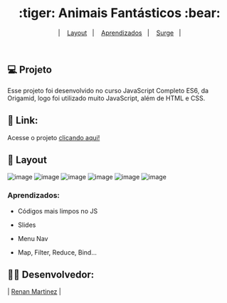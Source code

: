 <h1 align="center">
  :tiger: Animais Fantásticos :bear:
</h1>

<p align="center">
  &nbsp;&nbsp;&nbsp;|&nbsp;&nbsp;&nbsp;
  <a href="#-layout">Layout</a>&nbsp;&nbsp;&nbsp;|&nbsp;&nbsp;&nbsp;
  <a href="#aprendizados">Aprendizados</a>&nbsp;&nbsp;&nbsp;|&nbsp;&nbsp;&nbsp;
  <a href="#Link">Surge</a>&nbsp;&nbsp;&nbsp;|&nbsp;&nbsp;&nbsp;
</p>

<br>

## 💻 Projeto

Esse projeto foi desenvolvido no curso JavaScript Completo ES6, da Origamid, logo foi utilizado muito JavaScript, além de HTML e CSS.

## 🔗 Link: 

Acesse o projeto [clicando aqui!](http://renan-animais-fantasticos.surge.sh/)

## 🎨 Layout

![image](https://user-images.githubusercontent.com/69327864/174492033-e6e6463f-74f0-4ee9-8525-ff536cb4ec61.png)
![image](https://user-images.githubusercontent.com/69327864/174492133-a14242e6-7026-4eff-a4bb-b77f139a189f.png)
![image](https://user-images.githubusercontent.com/69327864/174492060-d306bcd8-c835-40a5-9474-7081a85b12f0.png)
![image](https://user-images.githubusercontent.com/69327864/174492085-04f06366-bbd1-4216-82d2-6f21dae0f6d5.png)
![image](https://user-images.githubusercontent.com/69327864/174492099-3a336a3c-e6f3-4ee4-8bb6-7f322c43d7ca.png)
![image](https://user-images.githubusercontent.com/69327864/174492160-901d4d86-a90e-4eec-8dce-b5f77dccacb3.png)


### Aprendizados:

- Códigos mais limpos no JS

- Slides

- Menu Nav

- Map, Filter, Reduce, Bind...

## 👨‍💻 Desenvolvedor:
   
| [Renan Martinez](https://github.com/Renan-Ma) | 

